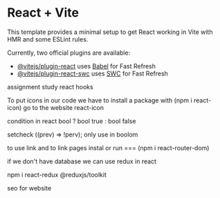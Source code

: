 # React + Vite

This template provides a minimal setup to get React working in Vite with HMR and some ESLint rules.

Currently, two official plugins are available:

- [@vitejs/plugin-react](https://github.com/vitejs/vite-plugin-react/blob/main/packages/plugin-react/README.md) uses [Babel](https://babeljs.io/) for Fast Refresh
- [@vitejs/plugin-react-swc](https://github.com/vitejs/vite-plugin-react-swc) uses [SWC](https://swc.rs/) for Fast Refresh

assignment study react  hooks

To put icons in our code we have to install a package with (npm i react-icon)
go to the website react-icon 


condition in react 
bool ? bool true  : bool false

setcheck ((prev) => !perv); only use in boolom


to use link and to link pages 
  instal or run === (npm i react-router-dom)


  if we don't have database we can use redux in react 

  npm i react-redux @reduxjs/toolkit


  seo for website